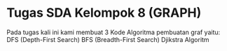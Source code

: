 # Tugas SDA Kelompok 8 (GRAPH)

Pada tugas kali ini kami membuat 3 Kode Algoritma pembuatan graf yaitu:
DFS (Depth-First Search)
BFS (Breadth-First Search)
Djikstra Algoritm
